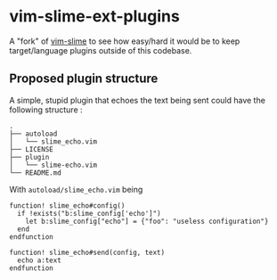 vim-slime-ext-plugins
=====================

A "fork" of [vim-slime](https://github.com/jpalardy/vim-slime) to see how
easy/hard it would be to keep target/language plugins outside of this codebase.

## Proposed plugin structure

A simple, stupid plugin that echoes the text being sent could have the following
structure :

```
.
├── autoload
│   └── slime_echo.vim
├── LICENSE
├── plugin
│   └── slime-echo.vim
└── README.md
```

With `autoload/slime_echo.vim` being

```vimscript
function! slime_echo#config()
  if !exists("b:slime_config['echo']")
    let b:slime_config["echo"] = {"foo": "useless configuration"}
  end
endfunction

function! slime_echo#send(config, text)
  echo a:text
endfunction
```
